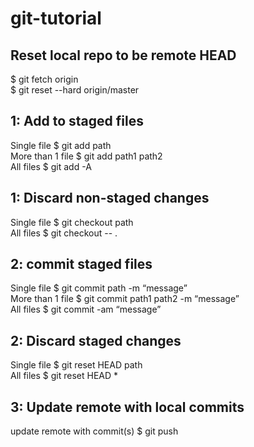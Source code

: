 # git-tutorial


## Reset local repo to be remote HEAD
$ git fetch origin<br>
$ git reset --hard origin/master<br>


## 1: Add to staged files
Single file         $ git add path<br>
More than 1 file 	  $	git add path1 path2<br>
All files			      $ git add -A<br>

## 1: Discard non-staged changes

Single file   $ git checkout path<br>
All files     $ git checkout -- .<br>

## 2: commit staged files
Single file 	      $	git commit path -m “message”<br>
More than 1 file 	  $	git commit path1 path2 -m “message”<br>
All files           $	git commit -am “message”<br>

## 2: Discard staged changes

Single file   $ git reset HEAD path<br>
All files     $ git reset HEAD *<br>

## 3: Update remote with local commits
update remote with commit(s)  $	git push<br>

